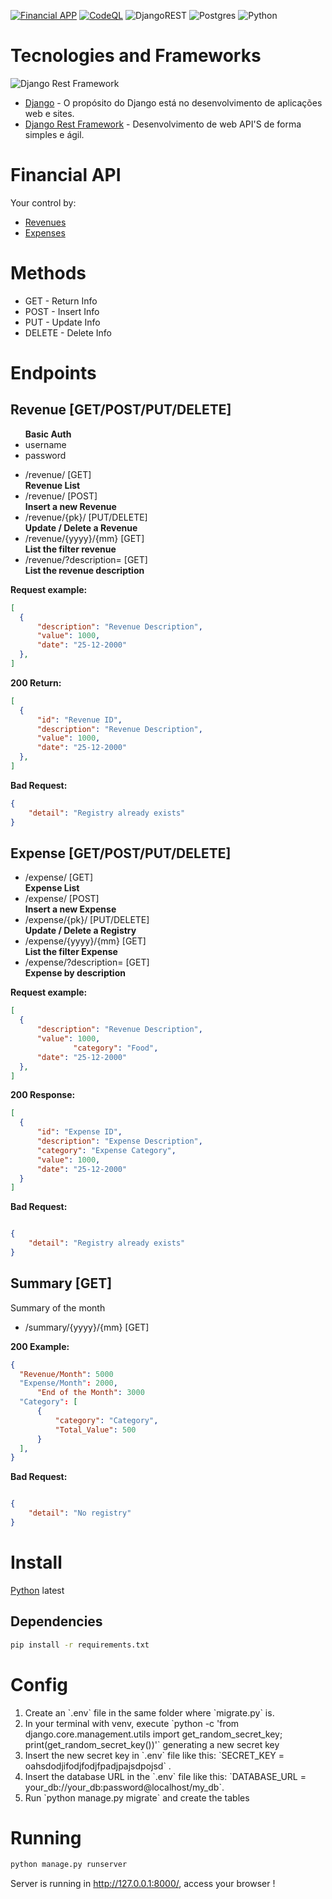 [![Financial APP](https://github.com/Marrowsed/Financial_API/actions/workflows/python-app.yml/badge.svg)](https://github.com/Marrowsed/Financial_API/actions/workflows/python-app.yml)
[![CodeQL](https://github.com/Marrowsed/Financial_API/actions/workflows/codeql.yml/badge.svg)](https://github.com/Marrowsed/Financial_API/actions/workflows/codeql.yml)
![DjangoREST](https://img.shields.io/badge/DJANGO-REST-ff1709?style=for-the-badge&logo=django&logoColor=white&color=ff1709&labelColor=gray)
![Postgres](https://img.shields.io/badge/postgres-%23316192.svg?style=for-the-badge&logo=postgresql&logoColor=white)
![Python](https://img.shields.io/badge/python-3670A0?style=for-the-badge&logo=python&logoColor=ffdd54)

<h1>Tecnologies and Frameworks</h1>
<img src="https://www.django-rest-framework.org/img/logo.png" alt="Django Rest Framework">
<ul>
<li><a href="https://www.djangoproject.com/" target="_blank">Django</a> - O propósito do Django está no desenvolvimento de aplicações web e sites.</li>
<li><a href="https://www.django-rest-framework.org/" target="_blank">Django Rest Framework</a> - Desenvolvimento de web API'S de forma simples e ágil.</li>
</ul>


<h1>Financial API</h1>
Your control by:
<ul>
  <li><a href="#receitas">Revenues</a></li>
  <li><a href="#despesas">Expenses</a></li>
</ul>

<h1>Methods</h1>
<ul>
  <li>GET - Return Info</li>
  <li>POST - Insert Info</li>
  <li>PUT - Update Info</li>
  <li>DELETE - Delete Info</li>
</ul>

<h1>Endpoints</h1>

<h2 id="receitas">Revenue [GET/POST/PUT/DELETE]</h2>
<ul><b>Basic Auth</b>
  <li>username</li>
  <li>password</li>
</ul>  

<ul>
  <li>/revenue/ [GET]</li>
  <b>Revenue List</b>
  <li>/revenue/ [POST]</li>
  <b>Insert a new Revenue</b>
  <li>/revenue/{pk}/ [PUT/DELETE]</li>
  <b>Update / Delete a Revenue</b>
  <li>/revenue/{yyyy}/{mm} [GET]</li>
  <b>List the filter revenue</b>
  <li>/revenue/?description= [GET]</li>
  <b>List the revenue description</b>
</ul>

<b> Request example: </b>
  ```json
  [
	{
		"description": "Revenue Description",
		"value": 1000,
		"date": "25-12-2000"
	},
  ]
  ```

<b> 200 Return: </b>
  ```json
  [
	{
		"id": "Revenue ID",
		"description": "Revenue Description",
		"value": 1000,
		"date": "25-12-2000"
	},
  ]
  ```
<b> Bad Request: </b>
```json
{
	"detail": "Registry already exists"
}
```

<h2 id="expense">Expense [GET/POST/PUT/DELETE]</h2>

<ul>
  <li>/expense/ [GET]</li>
  <b>Expense List</b>
  <li>/expense/ [POST]</li>
  <b>Insert a new Expense</b>
  <li>/expense/{pk}/ [PUT/DELETE]</li>
  <b>Update / Delete a Registry</b>
  <li>/expense/{yyyy}/{mm} [GET]</li>
  <b>List the filter Expense</b>
  <li>/expense/?description= [GET]</li>
  <b>Expense by description</b>
</ul>

<b> Request example: </b>
  ```json
  [
	{
		"description": "Revenue Description",
		"value": 1000,
                "category": "Food",
		"date": "25-12-2000"
	},
  ]
  ```
<b> 200 Response:</b>

  ```json
  [
	{
		"id": "Expense ID",
		"description": "Expense Description",
		"category": "Expense Category",
		"value": 1000,
		"date": "25-12-2000"
	}
  ]
  ```

<b> Bad Request: </b>
```json

{
	"detail": "Registry already exists"
}

```

<h2>Summary [GET]</h2>
<p>Summary of the month</p>
<ul>
  <li>/summary/{yyyy}/{mm} [GET]</li>
</ul>
<b> 200 Example:</b>

  ```json
{
	"Revenue/Month": 5000
	"Expense/Month": 2000,
        "End of the Month": 3000
	"Category": [
		{
			"category": "Category",
			"Total_Value": 500
		}
	],
}
  ```
  
<b> Bad Request: </b>
```json

{
	"detail": "No registry"
}

```

<h1> Install </h1>
<a href="https://www.python.org/downloads/" target="_blank">Python</a> latest

<h2>Dependencies</h2>

````sh
pip install -r requirements.txt
````

<h1> Config </h1>
<ol>
  <li>Create an `.env` file in the same folder where `migrate.py` is.</li>
  <li>In your terminal with venv, execute `python -c 'from django.core.management.utils import get_random_secret_key; print(get_random_secret_key())'` generating a new secret key</li>
  <li>Insert the new secret key in `.env` file like this: `SECRET_KEY = oahsdodjifodjfodjfpadjpajsdpojsd` .</li>
  <li>Insert the database URL in the `.env` file like this: `DATABASE_URL = your_db://your_db:password@localhost/my_db`.</li>
  <li>Run `python manage.py migrate` and create the tables</li>
</ol>

<h1>Running</h1>

```sh
python manage.py runserver
```

Server is running in http://127.0.0.1:8000/, access your browser !
